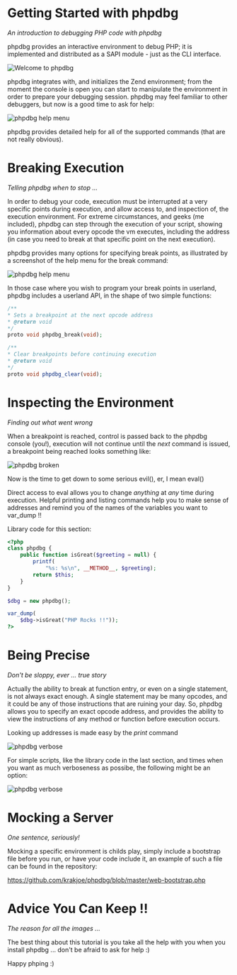 Getting Started with phpdbg
===========================
*An introduction to debugging PHP code with phpdbg*

phpdbg provides an interactive environment to debug PHP; it is implemented and distributed as a SAPI module - just as the CLI interface.

![Welcome to phpdbg](https://raw.github.com/krakjoe/phpdbg/master/tutorials/welcome.png)

phpdbg integrates with, and initializes the Zend environment; from the moment the console is open you can start to manipulate the environment in order to prepare your debugging session. phpdbg may feel familiar to other debuggers, but now is a good time to ask for help:

![phpdbg help menu](https://raw.github.com/krakjoe/phpdbg/master/tutorials/help.png)

phpdbg provides detailed help for all of the supported commands (that are not really obvious).

Breaking Execution
==================
*Telling phpdbg when to stop ...*

In order to debug your code, execution must be interrupted at a very specific points during execution, and allow access to, and inspection of, the execution environment. For extreme circumstances, and geeks (me included), phpdbg can step through the execution of your script, showing you information about every opcode the vm executes, including the address (in case you need to break at that specific point on the next execution).

phpdbg provides many options for specifying break points, as illustrated by a screenshot of the help menu for the break command:

![phpdbg help menu](https://raw.github.com/krakjoe/phpdbg/master/tutorials/help-break.png)

In those case where you wish to program your break points in userland, phpdbg includes a userland API, in the shape of two simple functions:

```php
/**
* Sets a breakpoint at the next opcode address
* @return void
*/
proto void phpdbg_break(void);
```


```php
/**
* Clear breakpoints before continuing execution
* @return void
*/
proto void phpdbg_clear(void);
```

Inspecting the Environment
==========================
*Finding out what went wrong*

When a breakpoint is reached, control is passed back to the phpdbg console (you!), execution will not continue until the *next* command is issued, a breakpoint being reached looks something like:

![phpdbg broken](https://raw.github.com/krakjoe/phpdbg/master/tutorials/show-broken.png)

Now is the time to get down to some serious evil(), er, I mean eval()

Direct access to eval allows you to change _anything_ at _any_ time during execution. Helpful printing and listing commands help you to make sense of addresses and remind you of the names of the variables you want to var_dump !!

Library code for this section:

```php
<?php
class phpdbg {
    public function isGreat($greeting = null) {
        printf(
            "%s: %s\n", __METHOD__, $greeting);
        return $this;
    }
}

$dbg = new phpdbg();

var_dump(
    $dbg->isGreat("PHP Rocks !!"));
?>
```

Being Precise
=============
*Don't be sloppy, ever ... true story*

Actually the ability to break at function entry, or even on a single statement, is not always exact enough. A single statement may be many opcodes, and it could be any of those instructions that are ruining your day. So, phpdbg allows you to specify an exact opcode address, and provides the ability to view the instructions of any method or function before execution occurs.

Looking up addresses is made easy by the *print* command

![phpdbg verbose](https://raw.github.com/krakjoe/phpdbg/master/tutorials/show-printing.png)

For simple scripts, like the library code in the last section, and times when you want as much verboseness as possibe, the following might be an option:

![phpdbg verbose](https://raw.github.com/krakjoe/phpdbg/master/tutorials/show-verbose.png)

Mocking a Server
================
*One sentence, seriously!*

Mocking a specific environment is childs play, simply include a bootstrap file before you run, or have your code include it, an example of such a file can be found in the repository: 

https://github.com/krakjoe/phpdbg/blob/master/web-bootstrap.php

Advice You Can Keep !!
======================
*The reason for all the images ...*

The best thing about this tutorial is you take all the help with you when you install phpdbg ... don't be afraid to ask for help :)

Happy phping :)
